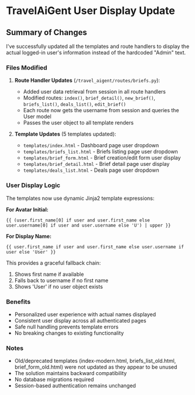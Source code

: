 # TravelAiGent User Display Update

## Summary of Changes

I've successfully updated all the templates and route handlers to display the actual logged-in user's information instead of the hardcoded "Admin" text.

### Files Modified

1. **Route Handler Updates** (`/travel_aigent/routes/briefs.py`):
   - Added user data retrieval from session in all route handlers
   - Modified routes: `index()`, `brief_detail()`, `new_brief()`, `briefs_list()`, `deals_list()`, `edit_brief()`
   - Each route now gets the username from session and queries the User model
   - Passes the user object to all template renders

2. **Template Updates** (5 templates updated):
   - `templates/index.html` - Dashboard page user dropdown
   - `templates/briefs_list.html` - Briefs listing page user dropdown
   - `templates/brief_form.html` - Brief creation/edit form user display
   - `templates/brief_detail.html` - Brief detail page user display
   - `templates/deals_list.html` - Deals page user dropdown

### User Display Logic

The templates now use dynamic Jinja2 template expressions:

**For Avatar Initial:**
```jinja2
{{ (user.first_name[0] if user and user.first_name else user.username[0] if user and user.username else 'U') | upper }}
```

**For Display Name:**
```jinja2
{{ user.first_name if user and user.first_name else user.username if user else 'User' }}
```

This provides a graceful fallback chain:
1. Shows first name if available
2. Falls back to username if no first name
3. Shows 'User' if no user object exists

### Benefits

- Personalized user experience with actual names displayed
- Consistent user display across all authenticated pages
- Safe null handling prevents template errors
- No breaking changes to existing functionality

### Notes

- Old/deprecated templates (index-modern.html, briefs_list_old.html, brief_form_old.html) were not updated as they appear to be unused
- The solution maintains backward compatibility
- No database migrations required
- Session-based authentication remains unchanged